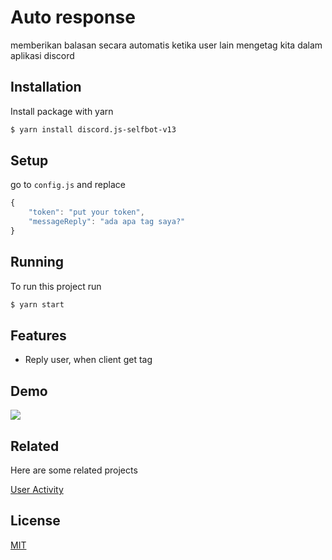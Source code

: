 
# Auto response

memberikan balasan secara automatis ketika user lain mengetag kita dalam aplikasi discord


## Installation

Install package with yarn

```bash
$ yarn install discord.js-selfbot-v13
```
    
## Setup

go to `config.js` and replace
```javascript
{
    "token": "put your token",
    "messageReply": "ada apa tag saya?"
}
```
## Running

To run this project run

```bash
$ yarn start
```


## Features

- Reply user, when client get tag


## Demo

![](https://cdn.discordapp.com/attachments/901133191962837053/1086852843832610906/image.png)
## Related

Here are some related projects

[User Activity](https://github.com/Anrekus/User-Activity)


## License

[MIT](https://choosealicense.com/licenses/mit/)

